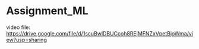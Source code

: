 # Assignment_ML

video file:
https://drive.google.com/file/d/1scuBwlDBUCcoh8REjMFNZxVpetBjoWma/view?usp=sharing
